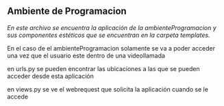 ## Ambiente de Programacion

*En este archivo se encuentra la aplicación de la ambienteProgramacion y sus componentes estéticos que se encuentran en la carpeta templates.*

En el caso de el ambienteProgramacion solamente se va a poder acceder una vez que el usuario este dentro de una videollamada

en urls.py se pueden encontrar las ubicaciones a las que se pueden acceder desde esta aplicación

en views.py se ve el webrequest que solicita la aplicación cuando se le accede